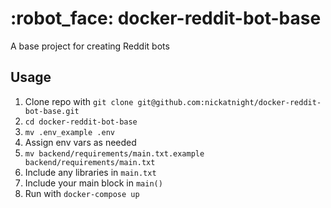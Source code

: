 # :robot_face: docker-reddit-bot-base

A base project for creating Reddit bots

## Usage
1. Clone repo with `git clone git@github.com:nickatnight/docker-reddit-bot-base.git`
2. `cd docker-reddit-bot-base`
3. `mv .env_example .env`
4. Assign env vars as needed
5. `mv backend/requirements/main.txt.example backend/requirements/main.txt`
6. Include any libraries in `main.txt`
7. Include your main block in `main()`
8. Run with `docker-compose up`
